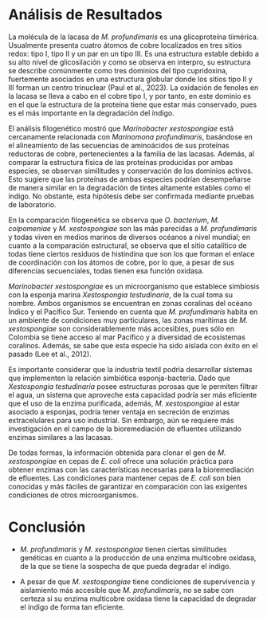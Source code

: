 # Análisis de Resultados
La molécula de la lacasa de _M. profundimaris_ es una glicoproteína tiimérica. Usualmente presenta cuatro átomos de cobre localizados en tres sitios redox: tipo I, tipo II y un par en un tipo III. Es una estructura estable debido a su alto nivel de glicosilación y como se observa en interpro, su estructura se describe comúnmente como tres dominios del tipo cupridoxina, fuertemente asociados en una estructura globular donde los sitios tipo II y III forman un centro trinuclear (Paul et al., 2023). La oxidación de fenoles en la lacasa se lleva a cabo en el cobre tipo I, y por tanto, en este dominio es en el que la estructura de la proteína tiene que estar más conservado, pues es el más importante en la degradación del índigo.

El análisis filogenético mostró que _Marinobacter xestospongiae_ está cercanamente relacionada con _Marinomona profundimaris_, basándose en el alineamiento de las secuencias de aminoácidos de sus proteínas reductoras de cobre, pertenecientes a la familia de las lacasas. Además, al comparar la estructura física de las proteínas producidas por ambas especies, se observan similitudes y conservación de los dominios activos. Esto sugiere que las proteínas de ambas especies podrían desempeñarse de manera similar en la degradación de tintes altamente estables como el índigo. No obstante, esta hipótesis debe ser confirmada mediante pruebas de laboratorio.

En la comparación filogenética se observa que _O. bacterium_, _M. colpomeniae_ y _M. xestospongiae_ son las más parecidas a _M. profundimaris_ y todas viven en medios marinos de diversos océanos a nivel mundial; en cuanto a la comparación estructural, se observa que el sitio catalítico de todas tiene ciertos residuos de histindina que son los que forman el enlace de coordinación con los átomos de cobre, por lo que, a pesar de sus diferencias secuenciales, todas tienen esa función oxidasa.

_Marinobacter xestospongiae_ es un microorganismo que establece simbiosis con la esponja marina _Xestospongia testudinaria_, de la cual toma su nombre. Ambos organismos se encuentran en zonas coralinas del océano Índico y el Pacífico Sur. Teniendo en cuenta que _M. profundimaris_ habita en un ambiente de condiciones muy particulares, las zonas marítimas de _M. xestospongiae_ son considerablemente más accesibles, pues sólo en Colombia se tiene acceso al mar Pacífico y a diversidad de ecosistemas coralinos. Además, se sabe que esta especie ha sido aislada con éxito en el pasado (Lee et al., 2012).

Es importante considerar que la industria textil podría desarrollar sistemas que implementen la relación simbiótica esponja-bacteria. Dado que _Xestospongia testudinaria_ posee estructuras porosas que le permiten filtrar el agua, un sistema que aproveche esta capacidad podría ser más eficiente que el uso de la enzima purificada, además, _M. xestospongiae_ al estar asociado a esponjas, podría tener ventaja en secreción de enzimas extracelulares para uso industrial. Sin embargo, aún se requiere más investigación en el campo de la bioremediación de efluentes utilizando enzimas similares a las lacasas.

De todas formas, la información obtenida para clonar el gen de _M. xestospongiae_ en cepas de _E. coli_ ofrece una solución práctica para obtener enzimas con las características necesarias para la bioremediación de efluentes. Las condiciones para mantener cepas de _E. coli_ son bien conocidas y más fáciles de garantizar en comparación con las exigentes condiciones de otros microorganismos.

# Conclusión
- _M. profundimaris_ y _M. xestospongiae_ tienen ciertas similitudes genéticas en cuanto a la producción de una enzima multicobre oxidasa, de la que se tiene la sospecha de que pueda degradar el índigo.
  
- A pesar de que _M. xestospongiae_ tiene condiciones de supervivencia y aislamiento más accesible que _M. profundimaris_, no se sabe con certeza si su enzima multicobre oxidasa tiene la capacidad de degradar el índigo de forma tan eficiente.
